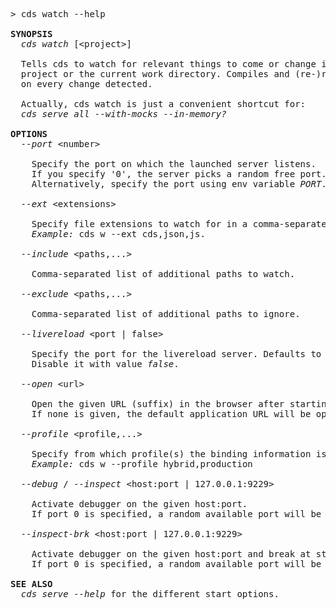 <!-- this file is automatically generated and updated by a github action -->
<pre class="log">
> cds watch --help

<strong>SYNOPSIS</strong>
  <em>cds watch</em> [&lt;project&gt;]

  Tells cds to watch for relevant things to come or change in the specified
  project or the current work directory. Compiles and (re-)runs the server
  on every change detected.

  Actually, cds watch is just a convenient shortcut for:
  <em>cds serve all --with-mocks --in-memory?</em>

<strong>OPTIONS</strong>
  <em>--port</em> &lt;number&gt;

    Specify the port on which the launched server listens.
    If you specify '0', the server picks a random free port.
    Alternatively, specify the port using env variable <i>PORT</i>.

  <em>--ext</em> &lt;extensions&gt;

    Specify file extensions to watch for in a comma-separated list.
    <em>Example:</em> cds w --ext cds,json,js.

  <em>--include</em> &lt;paths,...&gt;

    Comma-separated list of additional paths to watch.

  <em>--exclude</em> &lt;paths,...&gt;

    Comma-separated list of additional paths to ignore.

  <em>--livereload</em> &lt;port | false&gt;

    Specify the port for the livereload server. Defaults to '35729'.
    Disable it with value <i>false</i>.

  <em>--open</em> &lt;url&gt;

    Open the given URL (suffix) in the browser after starting.
    If none is given, the default application URL will be opened.

  <em>--profile</em> &lt;profile,...&gt;

    Specify from which profile(s) the binding information is taken.
    <em>Example:</em> cds w --profile hybrid,production

  <em>--debug</em> / <em>--inspect</em> &lt;host:port | 127.0.0.1:9229&gt;

    Activate debugger on the given host:port.
    If port 0 is specified, a random available port will be used.

  <em>--inspect-brk</em> &lt;host:port | 127.0.0.1:9229&gt;

    Activate debugger on the given host:port and break at start of user script.
    If port 0 is specified, a random available port will be used.

<strong>SEE ALSO</strong>
  <em>cds serve --help</em> for the different start options.
</pre>
